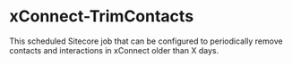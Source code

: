 # xConnect-TrimContacts
This scheduled Sitecore job that can be configured to periodically remove contacts and interactions in xConnect older than X days.
